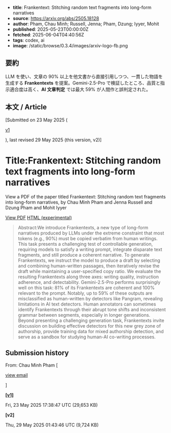 <!-- metadata -->

- **title**: Frankentext: Stitching random text fragments into long-form narratives
- **source**: https://arxiv.org/abs/2505.18128
- **author**: Pham, Chau Minh; Russell, Jenna; Pham, Dzung; Iyyer, Mohit
- **published**: 2025-05-23T00:00:00Z
- **fetched**: 2025-06-04T04:40:56Z
- **tags**: codex, ai
- **image**: /static/browse/0.3.4/images/arxiv-logo-fb.png

## 要約

LLM を使い、文章の 90% 以上を他文書から直接引用しつつ、一貫した物語を生成する **Frankentexts** を提案。Gemini-2.5-Pro で検証したところ、品質と指示適合度は高く、**AI 文章判定** では最大 59% が人間作と誤判定された。

## 本文 / Article

[Submitted on 23 May 2025 (

[v1](https://arxiv.org/abs/2505.18128v1)

), last revised 29 May 2025 (this version, v2)]

# Title:Frankentext: Stitching random text fragments into long-form narratives

View a PDF of the paper titled Frankentext: Stitching random text fragments into long-form narratives, by Chau Minh Pham and Jenna Russell and Dzung Pham and Mohit Iyyer

[View PDF](/pdf/2505.18128)
[HTML (experimental)](https://arxiv.org/html/2505.18128v2)

> Abstract:We introduce Frankentexts, a new type of long-form narratives produced by LLMs under the extreme constraint that most tokens (e.g., 90%) must be copied verbatim from human writings. This task presents a challenging test of controllable generation, requiring models to satisfy a writing prompt, integrate disparate text fragments, and still produce a coherent narrative. To generate Frankentexts, we instruct the model to produce a draft by selecting and combining human-written passages, then iteratively revise the draft while maintaining a user-specified copy ratio. We evaluate the resulting Frankentexts along three axes: writing quality, instruction adherence, and detectability. Gemini-2.5-Pro performs surprisingly well on this task: 81% of its Frankentexts are coherent and 100% relevant to the prompt. Notably, up to 59% of these outputs are misclassified as human-written by detectors like Pangram, revealing limitations in AI text detectors. Human annotators can sometimes identify Frankentexts through their abrupt tone shifts and inconsistent grammar between segments, especially in longer generations. Beyond presenting a challenging generation task, Frankentexts invite discussion on building effective detectors for this new grey zone of authorship, provide training data for mixed authorship detection, and serve as a sandbox for studying human-AI co-writing processes.

## Submission history

From: Chau Minh Pham [

[view email](/show-email/0993d44a/2505.18128)

]

**[[v1]](/abs/2505.18128v1)**

Fri, 23 May 2025 17:38:47 UTC (29,653 KB)

**[v2]**

Thu, 29 May 2025 01:43:46 UTC (9,724 KB)
